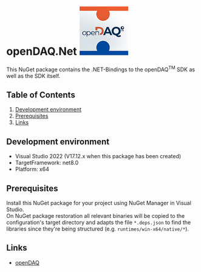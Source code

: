 # openDAQ.Net ![openDAQ](.\openDAQ-NuGet_128.png)

This NuGet package contains the .NET-Bindings to the openDAQ<sup>TM</sup> SDK as well as
the SDK itself.

## Table of Contents
1. [Development environment](#development-environment)
1. [Prerequisites](#prerequisites)
1. [Links](#links)


## Development environment
- Visual Studio 2022 (V17.12.x when this package has been created)
- TargetFramework: net8.0
- Platform: x64

## Prerequisites
Install this NuGet package for your project using NuGet Manager in Visual Studio.  
On NuGet package restoration all relevant binaries will be copied to the configuration's
target directory and adapts the file `*.deps.json` to find the libraries since they're
being structured (e.g. `runtimes/win-x64/native/*`).

## Links
- [openDAQ](https://opendaq.com/)
